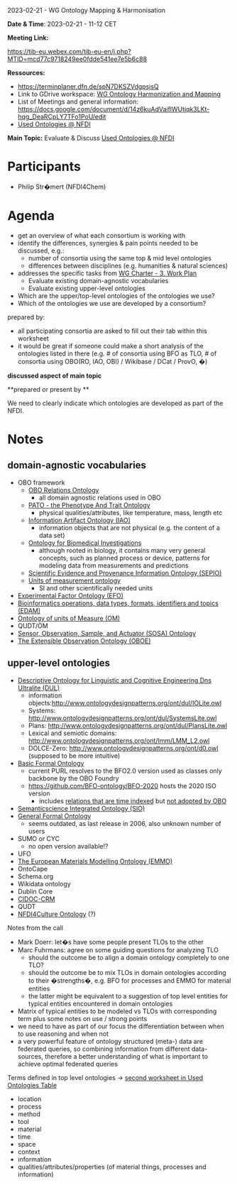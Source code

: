 <a id="_5l7hdhn1spdj"></a>2023\-02\-21 \- WG Ontology Mapping & Harmonisation

**Date & Time**: 2023\-02\-21 \- 11\-12 CET

**Meeting Link:**

[https://tib\-eu\.webex\.com/tib\-eu\-en/j\.php?MTID=mcd77c9718249ee0fdde541ee7e5b6c88](https://tib-eu.webex.com/tib-eu-en/j.php?MTID=mcd77c9718249ee0fdde541ee7e5b6c88)

**Ressources:**

- [https://terminplaner\.dfn\.de/spN7DKSZVdgpsjsQ](https://terminplaner.dfn.de/spN7DKSZVdgpsjsQ)
- Link to GDrive workspace:
  [WG Ontology Harmonization and Mapping](https://drive.google.com/drive/folders/1hLgFgzp0cS_Pi8hpI9zOD7DcY3SUXRNH)
- List of Meetings and general information:
  [https://docs\.google\.com/document/d/14z6kuAdVaiflWUtjqk3LKt\-hqg_DeaRCpLY7TFo1PoU/edit](https://docs.google.com/document/d/14z6kuAdVaiflWUtjqk3LKt-hqg_DeaRCpLY7TFo1PoU/edit)
- [Used Ontologies @ NFDI](https://docs.google.com/spreadsheets/d/1UAfDKo2gKiaFldEeitMUcO8Gl1Fjyb_r_bp1V4JW0Es/edit#gid=0)

**Main Topic:** Evaluate & Discuss
[Used Ontologies @ NFDI](https://docs.google.com/spreadsheets/d/1UAfDKo2gKiaFldEeitMUcO8Gl1Fjyb_r_bp1V4JW0Es/edit#gid=0)

# <a id="_4in35gwl6myp"></a>Participants

- Philip Str�mert \(NFDI4Chem\)

# <a id="_3cakx2qk2ogo"></a>Agenda

- get an overview of what each consortium is working with
- identify the differences, synergies & pain points needed to be discussed,
  e\.g\.:
  - number of consortia using the same top & mid level ontologies
  - differences between disciplines \(e\.g\. humanities & natural sciences\)
- addresses the specific tasks from
  [WG Charter \- 3\. Work Plan](https://docs.google.com/document/d/1GUh7K0Sy8tyrKZ4-BEizb-9Qa0tt3uzE/edit#heading=h.9mqm7qmjqjz)
  - Evaluate existing domain\-agnostic vocabularies
  - Evaluate existing upper\-level ontologies
- Which are the upper/top\-level ontologies of the ontologies we use?
- Which of the ontologies we use are developed by a consortium?

prepared by:

- all participating consortia are asked to fill out their tab within this
  worksheet
- it would be great if someone could make a short analysis of the ontologies
  listed in there \(e\.g\. \# of consortia using BFO as TLO, \# of consortia
  using OBO\(RO, IAO, OBI\) / Wikibase / DCat / ProvO, �\)

**discussed aspect of main topic**

**prepared or present by **

We need to clearly indicate which ontologies are developed as part of the NFDI\.

# <a id="_71znd1hi3viy"></a>Notes

## <a id="_xdfcjrjekv9s"></a>domain\-agnostic vocabularies

- OBO framework
  - [OBO Relations Ontology](https://terminology.tib.eu/ts/ontologies/ro)
    - all domain agnostic relations used in OBO
  - [PATO \- the Phenotype And Trait Ontology](https://terminology.tib.eu/ts/ontologies/pato)
    - physical qualities/attributes, like temperature, mass, length etc
  - [Information Artifact Ontology \(IAO\)](https://terminology.tib.eu/ts/ontologies/iao)
    - information objects that are not physical \(e\.g\. the content of a data
      set\)
  - [Ontology for Biomedical Investigations](https://terminology.tib.eu/ts/ontologies/obi)
    - although rooted in biology, it contains many very general concepts, such
      as planned process or device, patterns for modeling data from measurements
      and predictions
  - [Scientific Evidence and Provenance Information Ontology \(SEPIO\)](https://terminology.tib.eu/ts/ontologies/sepio)
  - [Units of measurement ontology](https://terminology.tib.eu/ts/ontologies/uo)
    - SI and other scientifically needed units
- [Experimental Factor Ontology \(EFO\)](https://terminology.tib.eu/ts/ontologies/efo)
- [Bioinformatics operations, data types, formats, identifiers and topics \(EDAM\)](https://terminology.tib.eu/ts/ontologies/edam)
- [Ontology of units of Measure \(OM\)](https://terminology.tib.eu/ts/ontologies/om)
- QUDT/OM
- [Sensor, Observation, Sample, and Actuator \(SOSA\) Ontology](https://terminology.tib.eu/ts/ontologies/sosa)
- [The Extensible Observation Ontology \(OBOE\)](https://terminology.tib.eu/ts/ontologies/oboe)

## <a id="_7hcosgl3nfrf"></a>upper\-level ontologies

- [Descriptive Ontology for Linguistic and Cognitive Engineering Dns Ultralite \(DUL\)](https://terminology.tib.eu/ts/ontologies/dolce)
  - information
    objects:[http://www\.ontologydesignpatterns\.org/ont/dul/IOLite\.owl](http://www.ontologydesignpatterns.org/ont/dul/IOLite.owl)
  - Systems:
    [http://www\.ontologydesignpatterns\.org/ont/dul/SystemsLite\.owl](http://www.ontologydesignpatterns.org/ont/dul/SystemsLite.owl)
  - Plans:
    [http://www\.ontologydesignpatterns\.org/ont/dul/PlansLite\.owl](http://www.ontologydesignpatterns.org/ont/dul/PlansLite.owl)
  - Lexical and semiotic domains:
    [http://www\.ontologydesignpatterns\.org/ont/lmm/LMM_L2\.owl](http://www.ontologydesignpatterns.org/ont/lmm/LMM_L2.owl)
  - DOLCE\-Zero:
    [http://www\.ontologydesignpatterns\.org/ont/d0\.owl](http://www.ontologydesignpatterns.org/ont/d0.owl)
    \(supposed to be more intuitive\)
- [Basic Formal Ontology](https://terminology.tib.eu/ts/ontologies/bfo)
  - current PURL resolves to the BFO2\.0 version used as classes only backbone
    by the OBO Foundry
  - [https://github\.com/BFO\-ontology/BFO\-2020](https://github.com/BFO-ontology/BFO-2020)
    hosts the 2020 ISO version
    - includes
      [relations that are time indexed](https://github.com/BFO-ontology/BFO-2020/blob/master/21838-2/bfo-2020-relations-table.csv)
      but
      [not adopted by OBO](https://github.com/oborel/obo-relations/wiki/ROAndTime)
- [Semanticscience Integrated Ontology \(SIO\)](https://terminology.tib.eu/ts/ontologies/sio)
- [General Formal Ontology](https://bioportal.bioontology.org/ontologies/GFO)
  - seems outdated, as last release in 2006, also unknown number of users
- SUMO or CYC
  - no open version available\!?
- UFO
- [The European Materials Modelling Ontology \(EMMO\)](https://terminology.tib.eu/ts/ontologies/emmo)
- OntoCape
- Schema\.org
- Wikidata ontology
- Dublin Core
- [CIDOC\-CRM](https://terminology.tib.eu/ts/ontologies/cidoc)
- QUDT
- [NFDI4Culture Ontology](https://nfdi4culture.de/ontology.html) \(?\)

Notes from the call

- Mark Doerr: let�s have some people present TLOs to the other
- Marc Fuhrmans: agree on some guiding questions for analyzing TLO
  - should the outcome be to align a domain ontology completely to one TLO?
  - should the outcome be to mix TLOs in domain ontologies according to their
    �strengths�, e\.g\. BFO for processes and EMMO for material entities
  - the latter might be equivalent to a suggestion of top level entities for
    typical entities encountered in domain ontologies
- Matrix of typical entities to be modeled vs TLOs with corresponding term plus
  some notes on use / strong points
- we need to have as part of our focus the differentiation between when to use
  reasoning and when not
- a very powerful feature of ontology structured \(meta\-\) data are federated
  queries, so combining information from different data\-sources, therefore a
  better understanding of what is important to achieve optimal federated queries

Terms defined in top level ontologies \->
[second worksheet in Used Ontologies Table](https://docs.google.com/spreadsheets/d/1UAfDKo2gKiaFldEeitMUcO8Gl1Fjyb_r_bp1V4JW0Es/edit#gid=1839424810)

- location
- process
- method
- tool
- material
- time
- space
- context
- information
- qualities/attributes/properties \(of material things, processes and
  information\)
